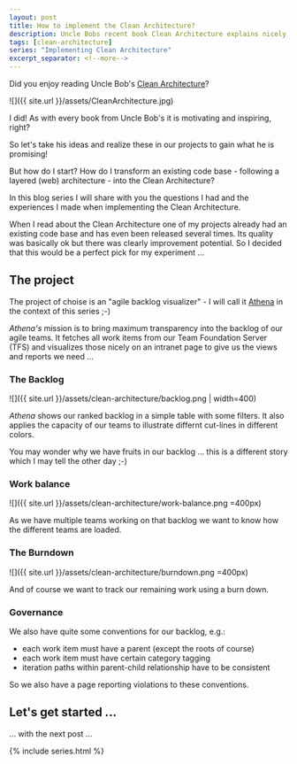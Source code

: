 ```yaml
---
layout: post
title: How to implement the Clean Architecture?
description: Uncle Bobs recent book Clean Architecture explains nicely how we should setup the architecture of our projects and which guidelines should drive our decisions. In theory this all sounds logical and easy but what happens when theory meets reality?
tags: [clean-architecture]
series: "Implementing Clean Architecture"
excerpt_separator: <!--more-->
---
```


Did you enjoy reading Uncle Bob's [Clean Architecture](/Clean-Architecture)? 

![]({{ site.url }}/assets/CleanArchitecture.jpg)

I did! As with every book from Uncle Bob's it is motivating and inspiring, right?

So let's take his ideas and realize these in our projects to gain what he is promising!

But how do I start? 
How do I transform an existing code base - following a layered (web) architecture - into the Clean Architecture?

<!--more-->

In this blog series I will share with you the questions I had and the experiences I made when
implementing the Clean Architecture.

When I read about the Clean Architecture one of my projects already had an existing code base and 
has even been released several times. Its quality was basically ok but there was clearly 
improvement potential. So I decided that this would be a perfect pick for my experiment ...

## The project

The project of choise is an "agile backlog visualizer" - I will call it 
[Athena](https://en.wikipedia.org/wiki/Athena) in the context of this series ;-)

*Athena's* mission is to bring maximum transparency into the backlog of our agile teams.
It fetches all work items from our Team Foundation Server (TFS) and visualizes those
nicely on an intranet page to give us the views and reports we need ...

### The Backlog

![]({{ site.url }}/assets/clean-architecture/backlog.png | width=400)

*Athena* shows our ranked backlog in a simple table with some filters.
It also applies the capacity of our teams to illustrate differnt cut-lines in different colors.

You may wonder why we have fruits in our backlog ... this is a different story which I may tell the other day ;-)

### Work balance

![]({{ site.url }}/assets/clean-architecture/work-balance.png =400px)

As we have multiple teams working on that backlog we want to know how the different teams are loaded.

### The Burndown

![]({{ site.url }}/assets/clean-architecture/burndown.png =400px)

And of course we want to track our remaining work using a burn down.

### Governance

We also have quite some conventions for our backlog, e.g.:

- each work item must have a parent (except the roots of course)
- each work item must have certain category tagging
- iteration paths within parent-child relationship have to be consistent

So we also have a page reporting violations to these conventions.


## Let's get started ...

... with the next post ...

{% include series.html %}
